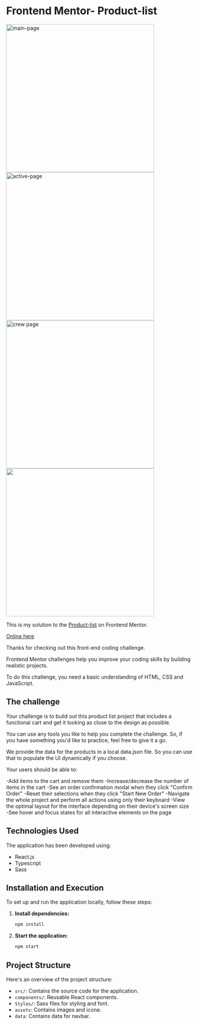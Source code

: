 # Frontend Mentor- Product-list


<img src="https://i.imgur.com/abCn235.png" alt="main-page" style="width:400px; height:auto;">    <img src="https://i.imgur.com/8Et1KQA.png" alt="active-page" style="width:400px; height:auto;"> <img src="" alt=" crew page" style="width:400px; height:auto;"> <img src="" alt="" style="width:400px; height:auto;">


This is my solution to the [Product-list](https://david-chazoule.github.io/Product-list/) on Frontend Mentor.

[Online here](https://david-chazoule.github.io/Space-Tourism/#/home)

Thanks for checking out this front-end coding challenge.

Frontend Mentor challenges help you improve your coding skills by building realistic projects.

To do this challenge, you need a basic understanding of HTML, CSS and JavaScript.


## The challenge
Your challenge is to build out this product list project that includes a functional cart and get it looking as close to the design as possible.

You can use any tools you like to help you complete the challenge. So, if you have something you'd like to practice, feel free to give it a go.

We provide the data for the products in a local data.json file. So you can use that to populate the UI dynamically if you choose.

Your users should be able to:

-Add items to the cart and remove them
-Increase/decrease the number of items in the cart
-See an order confirmation modal when they click "Confirm Order"
-Reset their selections when they click "Start New Order"
-Navigate the whole project and perform all actions using only their keyboard
-View the optimal layout for the interface depending on their device's screen size
-See hover and focus states for all interactive elements on the page

## Technologies Used

The application has been developed using:
- React.js
- Typescript
- Sass

## Installation and Execution

To set up and run the application locally, follow these steps:

1. **Install dependencies:**

    ```bash
    npm install
    ```

2. **Start the application:**

    ```bash
    npm start
    ```

## Project Structure

Here's an overview of the project structure:

- `src/`: Contains the source code for the application.
- `components/`: Reusable React components.
- `Styles/`: Sass files for styling and font.
- `assets`: Contains images and icone.
- `data`: Contains data for navbar.
